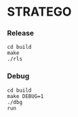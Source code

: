 # STRATEGO

### Release
```
cd build
make
./rls
```

### Debug
```
cd build
make DEBUG=1
./dbg
run
```
